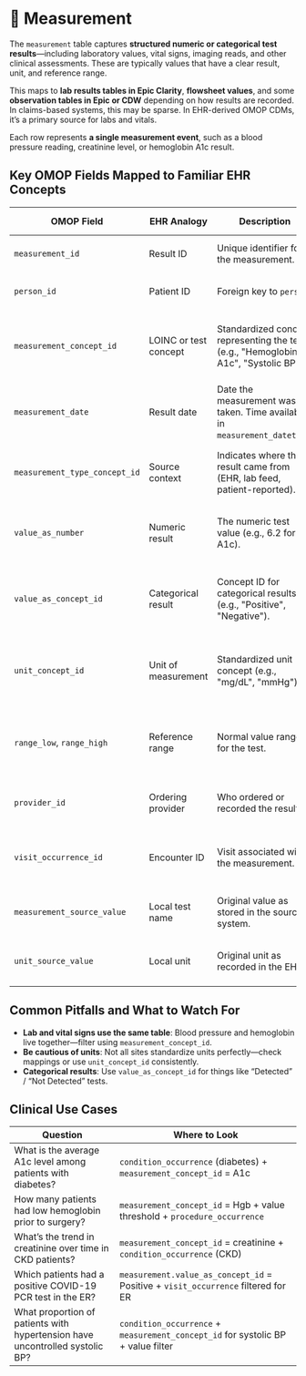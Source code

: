 # 🧪 Measurement

The `measurement` table captures **structured numeric or categorical test results**—including laboratory values, vital signs, imaging reads, and other clinical assessments. These are typically values that have a clear result, unit, and reference range.

This maps to **lab results tables in Epic Clarity**, **flowsheet values**, and some **observation tables in Epic or CDW** depending on how results are recorded. In claims-based systems, this may be sparse. In EHR-derived OMOP CDMs, it’s a primary source for labs and vitals.

Each row represents **a single measurement event**, such as a blood pressure reading, creatinine level, or hemoglobin A1c result.

## Key OMOP Fields Mapped to Familiar EHR Concepts

| OMOP Field | EHR Analogy | Description | Clinical Relevance |
|------------|-------------|-------------|---------------------|
| `measurement_id` | Result ID | Unique identifier for the measurement. | Used internally for joins. |
| `person_id` | Patient ID | Foreign key to `person`. | Ties the result to the patient. |
| `measurement_concept_id` | LOINC or test concept | Standardized concept representing the test (e.g., "Hemoglobin A1c", "Systolic BP"). | Use for consistent test identification across systems. |
| `measurement_date` | Result date | Date the measurement was taken. Time available in `measurement_datetime`. | Used for longitudinal tracking, trend analysis. |
| `measurement_type_concept_id` | Source context | Indicates where the result came from (EHR, lab feed, patient-reported). | Helpful for interpreting reliability and source differences. |
| `value_as_number` | Numeric result | The numeric test value (e.g., 6.2 for A1c). | Central for lab-based cohort definitions or analytics. |
| `value_as_concept_id` | Categorical result | Concept ID for categorical results (e.g., "Positive", "Negative"). | Used when results are recorded as words rather than numbers. |
| `unit_concept_id` | Unit of measurement | Standardized unit concept (e.g., "mg/dL", "mmHg"). | Necessary for comparing values across systems. |
| `range_low`, `range_high` | Reference range | Normal value ranges for the test. | Useful for flagging abnormal results or standardizing thresholds. |
| `provider_id` | Ordering provider | Who ordered or recorded the result. | Useful for quality or attribution analyses. |
| `visit_occurrence_id` | Encounter ID | Visit associated with the measurement. | Helps contextualize inpatient vs outpatient settings. |
| `measurement_source_value` | Local test name | Original value as stored in the source system. | Helpful for mapping validation and QA. |
| `unit_source_value` | Local unit | Original unit as recorded in the EHR. | May differ slightly from standard mapping. |

## Common Pitfalls and What to Watch For

- **Lab and vital signs use the same table**: Blood pressure and hemoglobin live together—filter using `measurement_concept_id`.
- **Be cautious of units**: Not all sites standardize units perfectly—check mappings or use `unit_concept_id` consistently.
- **Categorical results**: Use `value_as_concept_id` for things like “Detected” / “Not Detected” tests.

## Clinical Use Cases

| Question | Where to Look |
|----------|----------------|
| What is the average A1c level among patients with diabetes? | `condition_occurrence` (diabetes) + `measurement_concept_id` = A1c |
| How many patients had low hemoglobin prior to surgery? | `measurement_concept_id` = Hgb + value threshold + `procedure_occurrence` |
| What’s the trend in creatinine over time in CKD patients? | `measurement_concept_id` = creatinine + `condition_occurrence` (CKD) |
| Which patients had a positive COVID-19 PCR test in the ER? | `measurement.value_as_concept_id` = Positive + `visit_occurrence` filtered for ER |
| What proportion of patients with hypertension have uncontrolled systolic BP? | `condition_occurrence` + `measurement_concept_id` for systolic BP + value filter |